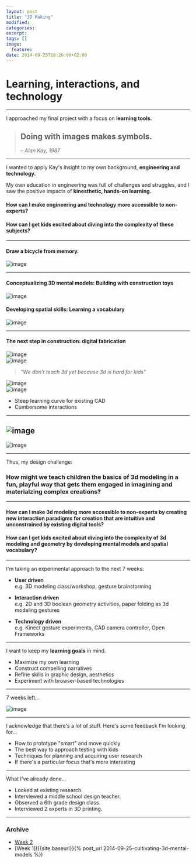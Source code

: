 ```yaml
---
layout: post
title: "3D Making"
modified:
categories: 
excerpt:
tags: []
image:
  feature:
date: 2014-09-25T18:26:00+02:00
---
```

# Learning, interactions, and technology

---

I approached my final project with a focus on **learning tools.**

> ## Doing with images makes symbols. 
> – *Alan Kay, 1987*

---

I wanted to apply Kay's insight to my own background, **engineering and technology.**

My own education in engineering was full of challenges and struggles, and I saw the positive impacts of **kinesthetic, hands-on learning.**

#### How can I make engineering and technology more accessible to non-experts?

#### How can I get kids excited about diving into the complexity of these subjects?

---

#### Draw a bicycle from memory. 

![image]({{site.baseurl}}/designchallenge/img/bikes.jpg)

---
 
#### Conceptualizing 3D mental models: Building with construction toys

![image]({{site.baseurl}}/designchallenge/img/construction.jpg)


#### Developing spatial skills: Learning a vocabulary 

![image]({{site.baseurl}}/designchallenge/img/spatial.jpg)


---

#### The next step in construction: digital fabrication


![image]({{site.baseurl}}/designchallenge/img/class.jpg)  
![image]({{site.baseurl}}/designchallenge/img/class1.jpg)

> *"We don't teach 3d yet because 3d is hard for kids"*

![image]({{site.baseurl}}/designchallenge/img/martino.gif)  
![image]({{site.baseurl}}/designchallenge/img/peter.gif)

* Steep learning curve for existing CAD
* Cumbersome interactions

---

![image]({{site.baseurl}}/designchallenge/img/graph3.jpg)
---

![image]({{site.baseurl}}/designchallenge/img/graph6.jpg)

---

Thus, my design challenge:

<!-- ### How might we get children engaged in 3d modeling in a fun, playful way that gets them excited about imagining and materializing complex creations? -->

### How might we teach children the basics of 3d modeling in a fun, playful way that gets them engaged in imagining and materialzing complex creations? 

<!-- ### How might we teach children the basics of 3d modeling in a fun, playful way that gets them excited about engineering and technology?  -->

---

#### How can I make 3d modeling more accessible to non-experts by creating new interaction paradigms for creation that are intuitive and unconstrained by existing digital tools?

#### How can I get kids excited about diving into the complexity of 3d modeling and geometry by developing mental models and spatial vocabulary?

---


I'm taking an experimental approach to the next 7 weeks:

* **User driven**  
e.g. 3D modeling class/workshop, gesture brainstorming

* **Interaction driven**  
e.g. 2D and 3D boolean geometry activities, paper folding as 3d modeling gestures

* **Technology driven**  
e.g. Kinect gesture experiments, CAD camera controller, Open Frameworks

---


I want to keep my **learning goals** in mind. 

* Maximize my own learning
* Construct compelling narratives
* Refine skills in graphic design, aesthetics
* Experiment with browser-based technologies

---

7 weeks left...

![image]({{site.baseurl}}/designchallenge/img/schedule.jpg)

---


I acknowledge that there's a lot of stuff. Here's some feedback I'm looking for...

- How to prototype "smart" and move quickly
- The best way to approach testing with kids
- Techniques for planning and acquiring user research
- If there's a particular focus that's more interesting

---


What I've already done...

* Looked at existing research. 
* Interviewed a middle school design teacher.
* Observed a 6th grade design class.
* Interviewed 2 experts in 3D printing.
    
--- 

### Archive

- [Week 2]({{site.baseurl}}/archive/3d)
- [Week 1]({{site.baseurl}}{% post_url 2014-09-25-cultivating-3d-mental-models %})
